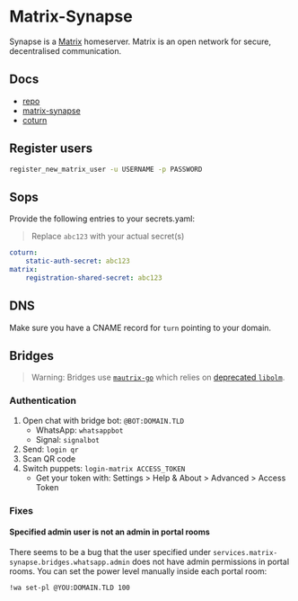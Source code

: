 # Matrix-Synapse

Synapse is a [Matrix](https://matrix.org/) homeserver. Matrix is an open network for secure, decentralised communication.

## Docs

- [repo](https://github.com/element-hq/synapse)
- [matrix-synapse](https://matrix-org.github.io/synapse/latest/welcome_and_overview.html)
- [coturn](https://github.com/coturn/coturn)

## Register users

```bash
register_new_matrix_user -u USERNAME -p PASSWORD
```

## Sops

Provide the following entries to your secrets.yaml:

> Replace `abc123` with your actual secret(s)

```yaml
coturn:
    static-auth-secret: abc123
matrix:
    registration-shared-secret: abc123
```

## DNS

Make sure you have a CNAME record for `turn` pointing to your domain.

## Bridges

> Warning: Bridges use [`mautrix-go`](https://github.com/mautrix/go) which relies on [deprecated `libolm`](https://github.com/mautrix/go/issues/262).

### Authentication

1. Open chat with bridge bot: `@BOT:DOMAIN.TLD`
    - WhatsApp: `whatsappbot`
    - Signal: `signalbot`
1. Send: `login qr`
1. Scan QR code
1. Switch puppets: `login-matrix ACCESS_TOKEN`
    - Get your token with: Settings > Help & About > Advanced > Access Token

### Fixes

#### Specified admin user is not an admin in portal rooms

There seems to be a bug that the user specified under `services.matrix-synapse.bridges.whatsapp.admin` does not have admin permissions in portal rooms. You can set the power level manually inside each portal room:

```plaintext
!wa set-pl @YOU:DOMAIN.TLD 100
```
